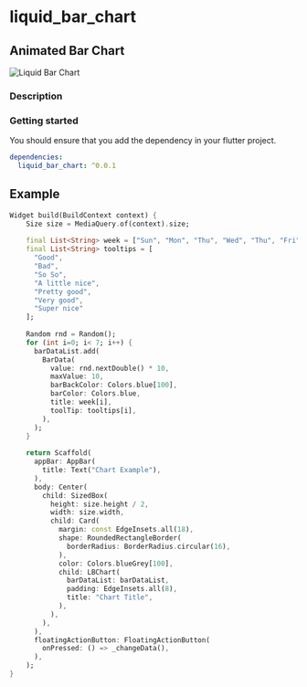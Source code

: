 # liquid_bar_chart


## Animated Bar Chart
![Liquid Bar Chart](https://github.com/mi6ock/liquid_bar_chart/readme_files/blob/master/liquid_bar_chart.gif)

### Description



### Getting started
You should ensure that you add the dependency in your flutter project.

```yaml
dependencies:
  liquid_bar_chart: ^0.0.1
```


## Example

```dart
Widget build(BuildContext context) {
    Size size = MediaQuery.of(context).size;
    
    final List<String> week = ["Sun", "Mon", "Thu", "Wed", "Thu", "Fri", "Sat"];
    final List<String> tooltips = [
      "Good",
      "Bad",
      "So So",
      "A little nice",
      "Pretty good",
      "Very good",
      "Super nice"
    ];
    
    Random rnd = Random();
    for (int i=0; i< 7; i++) {
      barDataList.add(
        BarData(
          value: rnd.nextDouble() * 10,
          maxValue: 10,
          barBackColor: Colors.blue[100],
          barColor: Colors.blue,
          title: week[i],
          toolTip: tooltips[i],
        ),
      );
    }
    
    return Scaffold(
      appBar: AppBar(
        title: Text("Chart Example"),
      ),
      body: Center(
        child: SizedBox(
          height: size.height / 2,
          width: size.width,
          child: Card(
            margin: const EdgeInsets.all(18),
            shape: RoundedRectangleBorder(
              borderRadius: BorderRadius.circular(16),
            ),
            color: Colors.blueGrey[100],
            child: LBChart(
              barDataList: barDataList,
              padding: EdgeInsets.all(8),
              title: "Chart Title",
            ),
          ),
        ),
      ),
      floatingActionButton: FloatingActionButton(
        onPressed: () => _changeData(),
      ),
    );
}

```